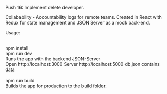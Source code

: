 Push 16: Implement delete developer.

Collabability - Accountability logs for remote teams. Created in React with Redux for state management and JSON Server as a mock back-end.

Usage:<br/>

<br/>
npm install<br/>
npm run dev<br/>
Runs the app with the backend JSON-Server<br/>
Open http://localhost:3000 Server http://localhost:5000 db.json contains data<br/>
<br/>
npm run build<br/>
Builds the app for production to the build folder.
